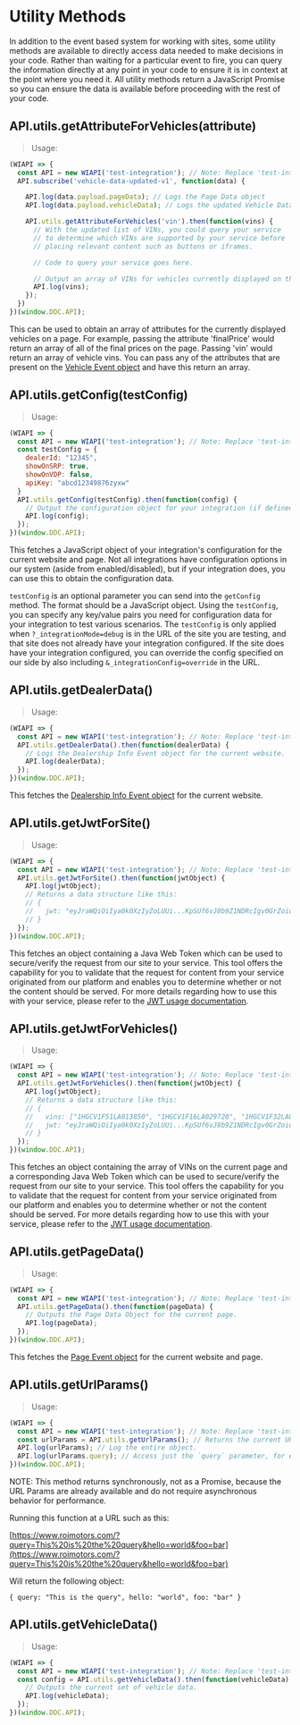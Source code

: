 # Utility Methods

In addition to the event based system for working with sites, some utility methods are available to directly access data needed to make decisions in your code. Rather than waiting for a particular event to fire, you can query the information directly at any point in your code to ensure it is in context at the point where you need it. All utility methods return a JavaScript Promise so you can ensure the data is available before proceeding with the rest of your code.

## API.utils.getAttributeForVehicles(attribute)

> Usage:

```javascript
(WIAPI => {
  const API = new WIAPI('test-integration'); // Note: Replace 'test-integration' with your actual integration identifier.
  API.subscribe('vehicle-data-updated-v1', function(data) {

    API.log(data.payload.pageData); // Logs the Page Data object
    API.log(data.payload.vehicleData); // Logs the updated Vehicle Data object

    API.utils.getAttributeForVehicles('vin').then(function(vins) {
      // With the updated list of VINs, you could query your service
      // to determine which VINs are supported by your service before
      // placing relevant content such as buttons or iframes.

      // Code to query your service goes here.

      // Output an array of VINs for vehicles currently displayed on the page.
      API.log(vins);
    });
  })
})(window.DDC.API);
```

This can be used to obtain an array of attributes for the currently displayed vehicles on a page. For example, passing the attribute 'finalPrice' would return an array of all of the final prices on the page. Passing 'vin' would return an array of vehicle vins. You can pass any of the attributes that are present on the <a href="#vehicle-event">Vehicle Event object</a> and have this return an array.

## API.utils.getConfig(testConfig)

> Usage:

```javascript
(WIAPI => {
  const API = new WIAPI('test-integration'); // Note: Replace 'test-integration' with your actual integration identifier to obtain the correct configuration data.
  const testConfig = {
    dealerId: "12345",
    showOnSRP: true,
    showOnVDP: false,
    apiKey: "abcd12349876zyxw"
  }
  API.utils.getConfig(testConfig).then(function(config) {
    // Output the configuration object for your integration (if defined).
    API.log(config);
  });
})(window.DDC.API);
```

This fetches a JavaScript object of your integration's configuration for the current website and page. Not all integrations have configuration options in our system (aside from enabled/disabled), but if your integration does, you can use this to obtain the configuration data.

`testConfig` is an optional parameter you can send into the `getConfig` method. The format should be a JavaScript object. Using the `testConfig`, you can specify any key/value pairs you need for configuration data for your integration to test various scenarios. The `testConfig` is only applied when `?_integrationMode=debug` is in the URL of the site you are testing, and that site does not already have your integration configured. If the site does have your integration configured, you can override the config specified on our side by also including `&_integrationConfig=override` in the URL.

## API.utils.getDealerData()

> Usage:

```javascript
(WIAPI => {
  const API = new WIAPI('test-integration'); // Note: Replace 'test-integration' with your actual integration identifier.
  API.utils.getDealerData().then(function(dealerData) {
    // Logs the Dealership Info Event object for the current website.
    API.log(dealerData);
  });
})(window.DDC.API);
```

This fetches the <a href="#dealership-info-event">Dealership Info Event object</a> for the current website.

## API.utils.getJwtForSite()

> Usage:

```javascript
(WIAPI => {
  const API = new WIAPI('test-integration'); // Note: Replace 'test-integration' with your actual integration identifier.
  API.utils.getJwtForSite().then(function(jwtObject) {
    API.log(jwtObject);
    // Returns a data structure like this:
    // {
    //   jwt: "eyJraWQiOiIya0k0XzIyZoLUUi...KpSUf6vJ8b9Z1NDRcIgv0GrZoiqPhTunw" // String
    // }
  });
})(window.DDC.API);
```

This fetches an object containing a Java Web Token which can be used to secure/verify the request from our site to your service. This tool offers the capability for you to validate that the request for content from your service originated from our platform and enables you to determine whether or not the content should be served. For more details regarding how to use this with your service, please refer to the <a href="#jwt-usage-documentation">JWT usage documentation</a>.


## API.utils.getJwtForVehicles()

> Usage:

```javascript
(WIAPI => {
  const API = new WIAPI('test-integration'); // Note: Replace 'test-integration' with your actual integration identifier.
  API.utils.getJwtForVehicles().then(function(jwtObject) {
    API.log(jwtObject);
    // Returns a data structure like this:
    // {
    //   vins: ["1HGCV1F51LA013850", "1HGCV1F16LA029720", "1HGCV1F32LA011829"], // Array
    //   jwt: "eyJraWQiOiIya0k0XzIyZoLUUi...KpSUf6vJ8b9Z1NDRcIgv0GrZoiqPhTunw" // String
    // }
  });
})(window.DDC.API);
```

This fetches an object containing the array of VINs on the current page and a corresponding Java Web Token which can be used to secure/verify the request from our site to your service. This tool offers the capability for you to validate that the request for content from your service originated from our platform and enables you to determine whether or not the content should be served. For more details regarding how to use this with your service, please refer to the <a href="#jwt-usage-documentation">JWT usage documentation</a>.

## API.utils.getPageData()

> Usage:

```javascript
(WIAPI => {
  const API = new WIAPI('test-integration'); // Note: Replace 'test-integration' with your actual integration identifier.
  API.utils.getPageData().then(function(pageData) {
    // Outputs the Page Data Object for the current page.
    API.log(pageData);
  });
})(window.DDC.API);
```

This fetches the <a href="#page-event">Page Event object</a> for the current website and page.

## API.utils.getUrlParams()

> Usage:

```javascript
(WIAPI => {
  const API = new WIAPI('test-integration'); // Note: Replace 'test-integration' with your actual integration identifier.
  const urlParams = API.utils.getUrlParams(); // Returns the current URL parameters as object attributes, so you can easily access the values.
  API.log(urlParams); // Log the entire object.
  API.log(urlParams.query); // Access just the `query` parameter, for example.
})(window.DDC.API);
```

NOTE: This method returns synchronously, not as a Promise, because the URL Params are already available and do not require asynchronous behavior for performance.

Running this function at a URL such as this:

[https://www.roimotors.com/?query=This%20is%20the%20query&hello=world&foo=bar](https://www.roimotors.com/?query=This%20is%20the%20query&hello=world&foo=bar)

Will return the following object:

`
{
  query: "This is the query",
  hello: "world",
  foo: "bar"
}
`

## API.utils.getVehicleData()

> Usage:

```javascript
(WIAPI => {
  const API = new WIAPI('test-integration'); // Note: Replace 'test-integration' with your actual integration identifier.
  const config = API.utils.getVehicleData().then(function(vehicleData) {
    // Outputs the current set of vehicle data.
    API.log(vehicleData);
  });
})(window.DDC.API);
```

